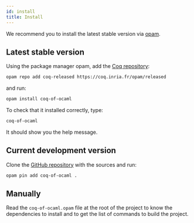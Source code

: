 ```yaml
---
id: install
title: Install
---
```


We recommend you to install the latest stable version via [opam](https://opam.ocaml.org/).

## Latest stable version
Using the package manager opam, add the [Coq repository](http://coq.io/opam/):
```sh
opam repo add coq-released https://coq.inria.fr/opam/released
```
and run:
```sh
opam install coq-of-ocaml
```
To check that it installed correctly, type:
```sh
coq-of-ocaml
```
It should show you the help message.

## Current development version
Clone the [GitHub repository](https://github.com/clarus/coq-of-ocaml) with the sources and run:
```sh
opam pin add coq-of-ocaml .
```

## Manually
Read the `coq-of-ocaml.opam` file at the root of the project to know the dependencies to install and to get the list of commands to build the project.
